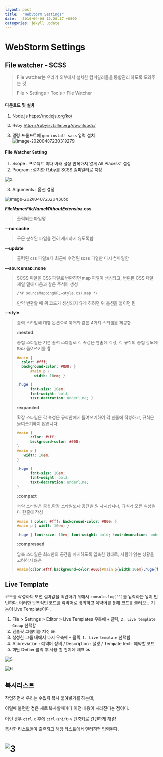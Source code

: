 ```yaml
---
layout: post
title:  "WebStorm Settings"
date:   2019-04-08 10:58:17 +0900
categories: jekyll update
---
```




# WebStorm Settings



## File watcher - SCSS

> File watcher는 우리가 외부에서 설치한 컴파일러들을 통합관리 하도록 도와주는 것
>
> File > Settings > Tools > File Watcher



#### 다운로드 및 설치

1. Node.js  https://nodejs.org/ko/ 

2. Ruby https://rubyinstaller.org/downloads/

3. 명령 프롬프트에 `gem install sass` 입력 설치 ![image-20200407230319279](https://github.com/kimhyoyeong/Task/blob/master/14/image-20200407230319279.png)



#### File Watcher Setting

1. Scope :  프로젝트 마다 아래 설정 반복하지 않게 All Places로 설정
2. Program : 설치한 Ruby를 SCSS 컴파일러로 지정 

![2](https://github.com/kimhyoyeong/Task/blob/master/14/2.gif)



3.  Arguments : 옵션 설정 

   ![image-20200407232043056](https://github.com/kimhyoyeong/Task/blob/master/14/image-20200407232043056.png)

   

   **$FileName$:$FileNameWithoutExtension$.css**

   > 출력되는 파일명

   

   **--no-cache**

   >  구문 분석된 파일을 전혀 캐시하지 않도록함

   

   **--update** 

   > 출력된 css 파일보다 최근에 수정된 scss 파일만 다시 컴파일함 

   

   **--sourcemap=none**

   > SCSS 파일을 CSS 파일로 변환하면 map 파일이 생성되고, 변환된 CSS 파일 제일 밑에 다음과 같은 주석이 생성 
   >
   > ```
   > /*# sourceMappingURL=style.css.map */
   > ```
   >
   > 만약 변환할 때 위 코드가 생성되지 않게 하려면 위 옵션을 붙이면 됨

   

   **--style** 

   >  출력 스타일에 대한 옵션으로 아래와 같은 4가지 스타일을 제공함
   >
   > **:nested**
   >
   > 중첩 스타일은 기본 출력 스타일로 각 속성은 한줄에 작성, 각 규칙의 중첩 정도에 따라 들여쓰기를 함
   >
   > ```css
   > #main {
   >   color: #fff;
   >   background-color: #000; }
   >       #main p {
   >         width: 10em; }
   > 
   > .huge {
   >       font-size: 10em;
   >       font-weight: bold;
   >       text-decoration: underline; }
   > ```
   >
   > 
   >
   > **:expanded**
   >
   > 확장 스타일은 각 속성은 규칙안에서 들여쓰기하여 각 한줄에 작성하고, 규칙은 들여쓰기하지 않습니다.
   >
   > ```css
   > #main {
   >       color: #fff;
   >       background-color: #000;
   > }
   > #main p {
   >   	width: 10em;
   > }
   > 
   > .huge {
   >       font-size: 10em;
   >       font-weight: bold;
   >       text-decoration: underline;
   > }
   > ```
   >
   > 
   >
   > **:compact**
   >
   > 축약 스타일은 중첩,확장 스타일보다 공간을 덜 차지합니다, 규칙과 모든 속성을 다 한줄에 작성
   >
   > ```css
   > #main { color: #fff; background-color: #000; }
   > #main p { width: 10em; }
   > 
   > .huge { font-size: 10em; font-weight: bold; text-decoration: underline; }
   > ```
   >
   > 
   >
   > **:compressed**
   >
   > 압축 스타일은 최소한의 공간을 차지하도록 압축한 형태로, 사람이 읽는 상황을 고려하지 않음
   >
   > ```css
   > #main{color:#fff;background-color:#000}#main p{width:10em}.huge{font-size:10em;font-weight:bold;text-decoration:underline}
   > ```









## Live Template

코드를 작성하다 보면 결과값을 확인하기 위해서 `console.log('')`를 입력하는 일이 빈번하다. 이러한 반복적인 코드를 예약어로 정의하고 예약어를 통해 코드를 불러오는 기능이 Live Template이다.

1.  File > Settings > Editor > Live Templates 우측에 `+` 클릭, `2. Live template Group` 선택함
2.  템플릿 그룹이름 지정 `OK`
3.  생성한 그룹 내에서 다시 우측에 `+` 클릭, `1. Live template` 선택함
4.  Abbreviation : 예약어 정의 / Description : 설명 / Tempate text : 예약할 코드
5. 하단 Define 클릭 후 사용 할 언어에 체크 `OK`

![5](https://github.com/kimhyoyeong/Task/blob/master/14/5.gif)



![6](https://github.com/kimhyoyeong/Task/blob/master/14/6.gif)



## 복사리스트

작업하면서 우리는 수없이 복사 붙여넣기를 하는데, 

이럴때 불편한 점은 새로 복사할때마다 이전 내용이 사라진다는 점이다.

이런 경우 `ctrl+c` 후에 `ctrl+shift+v`  단축키로 간단하게 해결! 

복사한 리스트들이 출력되고 해당 리스트에서 엔터하면 입력된다.

![3](https://github.com/kimhyoyeong/Task/blob/master/14/3.gif)
=======
